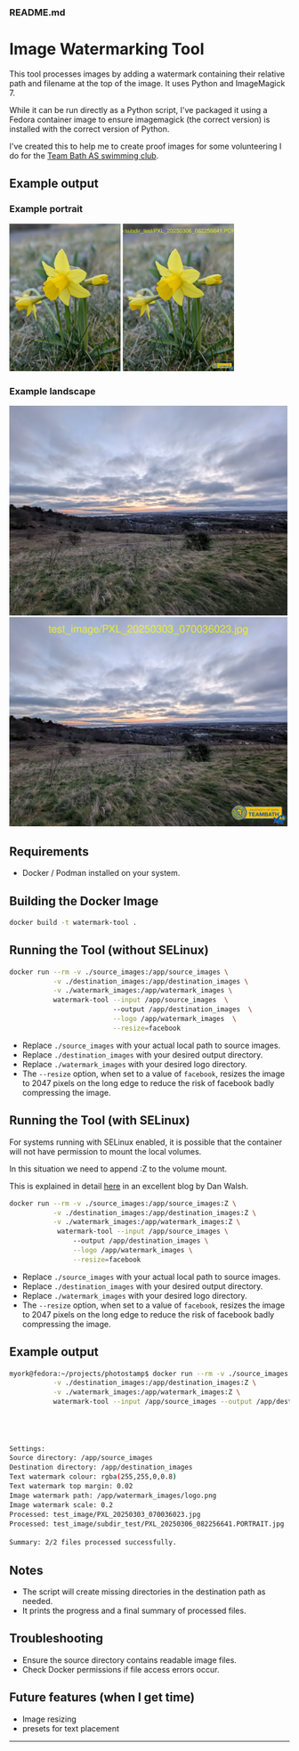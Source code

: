 ### README.md

# Image Watermarking Tool

This tool processes images by adding a watermark containing their relative path and filename at the top of the image. It uses Python and ImageMagick 7.

While it can be run directly as a Python script, I've packaged it using a Fedora container image to ensure imagemagick (the correct version) is installed with the correct version of Python.

I've created this to help me to create proof images for some volunteering I do for the [Team Bath AS swimming club](https://uk.gomotionapp.com/team/reczzasuk/page/home).

## Example output
### Example portrait
<img src="./example_images/PXL_20250306_082256641.PORTRAIT%20copy.jpg" alt="drawing" width="200"/>
<img src="./example_images/PXL_20250306_082256641.PORTRAIT.jpg" alt="drawing" width="200"/>

### Example landscape
<img src="./example_images/PXL_20250303_070036023 copy.jpg" alt="drawing" width="500"/>
<img src="./example_images/PXL_20250303_070036023.jpg" alt="drawing" width="500"/>

## Requirements
- Docker / Podman installed on your system.

## Building the Docker Image

```bash
docker build -t watermark-tool .
```

## Running the Tool (without SELinux)

```bash
docker run --rm -v ./source_images:/app/source_images \
           -v ./destination_images:/app/destination_images \
           -v ./watermark_images:/app/watermark_images \
           watermark-tool --input /app/source_images  \  
                          --output /app/destination_images  \
                          --logo /app/watermark_images  \
                          --resize=facebook
```

- Replace `./source_images` with your actual local path to source images.
- Replace `./destination_images` with your desired output directory.
- Replace `./watermark_images` with your desired logo directory.
- The `--resize` option, when set to a value of `facebook`, resizes the image to 2047 pixels on the long edge to reduce the risk of facebook badly compressing the image.

## Running the Tool (with SELinux)
For systems running with SELinux enabled, it is possible that the container will not have permission to mount the local volumes. 

In this situation we need to append :Z to the volume mount.

This is explained in detail [here](https://www.redhat.com/en/blog/user-namespaces-selinux-rootless-containers) in an excellent blog by Dan Walsh.


```bash
docker run --rm -v ./source_images:/app/source_images:Z \
           -v ./destination_images:/app/destination_images:Z \
           -v ./watermark_images:/app/watermark_images:Z \
            watermark-tool --input /app/source_images \  
                --output /app/destination_images \
                --logo /app/watermark_images \
                --resize=facebook
```

- Replace `./source_images` with your actual local path to source images.
- Replace `./destination_images` with your desired output directory.
- Replace `./watermark_images` with your desired logo directory.
- The `--resize` option, when set to a value of `facebook`, resizes the image to 2047 pixels on the long edge to reduce the risk of facebook badly compressing the image.


## Example output
```bash
myork@fedora:~/projects/photostamp$ docker run --rm -v ./source_images:/app/source_images:Z \
           -v ./destination_images:/app/destination_images:Z \
           -v ./watermark_images:/app/watermark_images:Z \
           watermark-tool --input /app/source_images --output /app/destination_images --logo /app/watermark_images




Settings:
Source directory: /app/source_images
Destination directory: /app/destination_images
Text watermark colour: rgba(255,255,0,0.8)
Text watermark top margin: 0.02
Image watermark path: /app/watermark_images/logo.png
Image watermark scale: 0.2
Processed: test_image/PXL_20250303_070036023.jpg
Processed: test_image/subdir_test/PXL_20250306_082256641.PORTRAIT.jpg

Summary: 2/2 files processed successfully.
```

## Notes
- The script will create missing directories in the destination path as needed.
- It prints the progress and a final summary of processed files.

## Troubleshooting
- Ensure the source directory contains readable image files.
- Check Docker permissions if file access errors occur.

## Future features (when I get time)
- Image resizing
- presets for text placement
---



